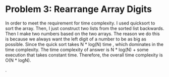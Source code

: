 # Problem 3: Rearrange Array Digits
In order to meet the requirement for time complexity. I used quicksort to sort
the array. Then, I just construct two lists from the sorted list backwards.
Then I make two numbers based on the two arrays. The reason we do this is because
we always want the left digit of a number to be as big as possible.
Since the quick sort takes N * log(N) time , which dominates in the time complexity.
The time complexity of answer is   N * log(N) + some execution that takes constant time.
Therefore, the overall time complexity is  O(N * logN).

.
